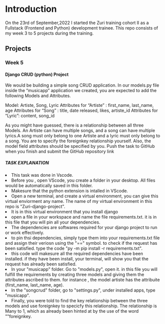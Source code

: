 # Introduction
On the 23rd of September,2022 I started the Zuri training cohort II as a Fullstack (Frontend and Python) development trainee. This repo consists of my week 3 to 5 projects during the training. 

## Projects

### Week 5

#### Django CRUD (python) Project 

We would be building a simple song CRUD application. In our models.py file inside the “musicapp” application we created, you are expected to add the following Models and Attributes.

Model: Artiste, Song, Lyric
Attributes for “Artiste” : first_name, last_name, age
Attributes for “Song” : title, date released, likes, artiste_id
Attributes for “Lyric”: content, song_id
 
As you might have guessed, there is a relationship between all three Models. An Artiste can have multiple songs, and a song can have multiple lyrics.A song must only belong to one Artiste and a lyric must only belong to a song. You are to specify the foreignkey relationship yourself.
Also, the model field attributes should be specified by you. 
Push the task to GitHub when you finish and submit the GitHub repository link 


##### TASK EXPLANATION
<li> This task was done in Vscode.</li>
<li> Before you , open VScode, you create a folder in your desktop. All files would be automatically saved in this folder.</li>
<li> Makesure that the python extension is intalled in VScode.</li>
<li> Open a new terminal, and create a virtual environment, you can give this virtual enviorment any name. The name of my virtual environment in this repo is "Zuri-django-project".</li> 
<li> It is in this virtual environment that you install django</li>
<li> open a file in your workspace and name the file requirements.txt. it is in this file that you will pin all your dependencies.</li>
<li> The dependencies are softwares required for your django project to run or work effectively.</li>
<li> to pin thsi dependencies, simply type them into your requirements.txt file and assign their veriosn using the "==" symbol. to check if the request has been satisfied. type the code "py -m pip install -r requirements.txt".
<li> this code will makesure all the required dependencies have been installed. if they have been install, your terminal, will show you that the request has already been satisfied.</li>
<li> In your "musicapp" folder. Go to "models.py", open it. in this file you will fulfill the requirements by creating three models and giving them the attributes ascribed to them. for instance , the model artiste has the attribuite (first_name, last_name, age). </li>
<li> In the "songcrud" folder, go to "settings.py", under installed apps, type "musicapp". </li>
<li> Finally, you were told to find the key relationship between the three models and use foreignkey to specicfy this relationship. The relationship is Many to 1, which as already been hinted at by the use of the word ""foreignkey.</li>

